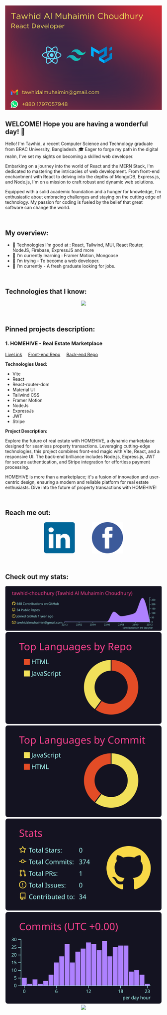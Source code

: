 ![cover images](<./coverImage/Welcome!%20(2).png> "Tawhid Cover image")

## WELCOME! Hope you are having a wonderful day! 👋

Hello! I'm Tawhid, a recent Computer Science and Technology graduate from BRAC University, Bangladesh. 🎓 Eager to forge my path in the digital realm, I've set my sights on becoming a skilled web developer.

Embarking on a journey into the world of React and the MERN Stack, I'm dedicated to mastering the intricacies of web development. From front-end enchantment with React to delving into the depths of MongoDB, Express.js, and Node.js, I'm on a mission to craft robust and dynamic web solutions.

Equipped with a solid academic foundation and a hunger for knowledge, I'm enthusiastic about embracing challenges and staying on the cutting edge of technology. My passion for coding is fueled by the belief that great software can change the world.

<br/>

## My overview:

- 🙂 Technologies I’m good at : React, Tailwind, MUI, React Router, NodeJS, Firebase, ExpressJS and more
- 🌱 I’m currently learning : Framer Motion, Mongoose
- 🤔 I’m trying - To become a web developer.
- 🔭 I’m currently - A fresh graduate looking for jobs.

<br/>

## Technologies that I know:

<p align="center">
  <a href="https://skillicons.dev">
    <img src="https://skillicons.dev/icons?i=js,html,css,express,firebase,materialui,mongodb,nodejs,react,tailwind,vite,vscode" />
  </a>
</p>

<br/>

## Pinned projects description:

### 1. HOMEHIVE - Real Estate Marketplace

[LiveLink](https://homehive-84c83.web.app/) &nbsp;&nbsp;&nbsp; [Front-end Repo](https://github.com/tawhid-choudhury/home-hive-Real-estate-website-client) &nbsp;&nbsp;&nbsp; [Back-end Repo](https://github.com/tawhid-choudhury/home-hive-Real-estate-website-server)

**Technologies Used:**

- Vite
- React
- React-router-dom
- Material UI
- Tailwind CSS
- Framer Motion
- NodeJs
- ExpressJs
- JWT
- Stripe

**Project Description:**

Explore the future of real estate with HOMEHIVE, a dynamic marketplace designed for seamless property transactions. Leveraging cutting-edge technologies, this project combines front-end magic with Vite, React, and a responsive UI. The back-end brilliance includes Node.js, Express.js, JWT for secure authentication, and Stripe integration for effortless payment processing.

HOMEHIVE is more than a marketplace; it's a fusion of innovation and user-centric design, ensuring a modern and reliable platform for real estate enthusiasts. Dive into the future of property transactions with HOMEHIVE!

<br/>

## Reach me out:

<div align="center">

[<img height="100" src="./icons/linkedin-icon-2.svg">](https://www.linkedin.com/in/tawhid-choudhury-0360072a4)
&nbsp;&nbsp;&nbsp;&nbsp;&nbsp;&nbsp;&nbsp;&nbsp;&nbsp;&nbsp;&nbsp;&nbsp;
[<img height="100" src="./icons/facebook-3-2.svg">](https://www.facebook.com/tawhid.chy.507)

</div>

<br/>

## Check out my stats:

<div align="center">

[![](https://raw.githubusercontent.com/tawhid-choudhury/stats/master/profile-summary-card-output/radical/0-profile-details.svg)](https://github.com/vn7n24fzkq/github-profile-summary-cards)
[![](https://raw.githubusercontent.com/tawhid-choudhury/stats/master/profile-summary-card-output/radical/1-repos-per-language.svg)](https://github.com/vn7n24fzkq/github-profile-summary-cards) [![](https://raw.githubusercontent.com/tawhid-choudhury/stats/master/profile-summary-card-output/radical/2-most-commit-language.svg)](https://github.com/vn7n24fzkq/github-profile-summary-cards)
[![](https://raw.githubusercontent.com/tawhid-choudhury/stats/master/profile-summary-card-output/radical/3-stats.svg)](https://github.com/vn7n24fzkq/github-profile-summary-cards) [![](https://raw.githubusercontent.com/tawhid-choudhury/stats/master/profile-summary-card-output/radical/4-productive-time.svg)](https://github.com/vn7n24fzkq/github-profile-summary-cards)
![](https://github-readme-streak-stats.herokuapp.com/?user=tawhid-choudhury&theme=radical&hide_border=true)

</div>
